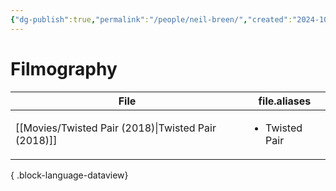 ```yaml
---
{"dg-publish":true,"permalink":"/people/neil-breen/","created":"2024-10-07","updated":"2024-10-07"}
---
```



# Filmography

| File                                                   | file.aliases                   |
| ------------------------------------------------------ | ------------------------------ |
| [[Movies/Twisted Pair (2018)\|Twisted Pair (2018)]] | <ul><li>Twisted Pair</li></ul> |

{ .block-language-dataview}
